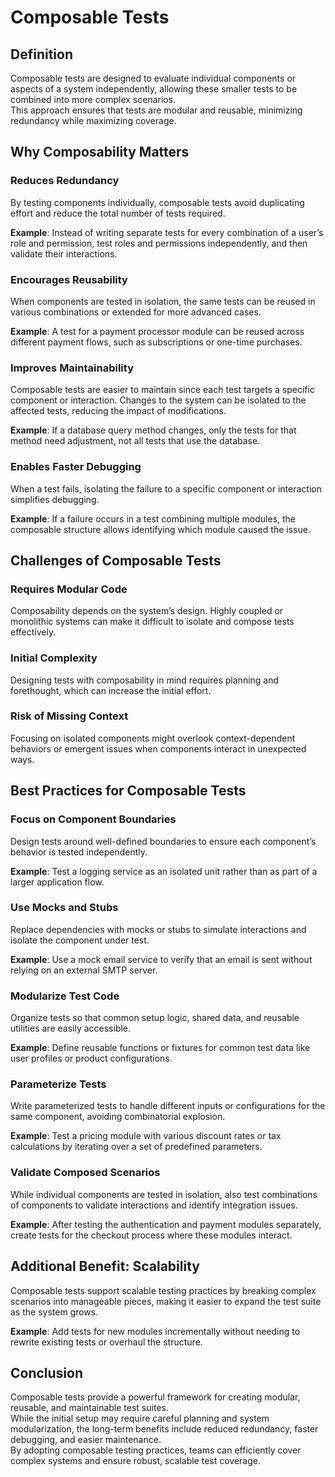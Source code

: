 # Composable Tests

## Definition
Composable tests are designed to evaluate individual components or aspects of a system independently, allowing these smaller tests to be combined into more complex scenarios.  
This approach ensures that tests are modular and reusable, minimizing redundancy while maximizing coverage.

## Why Composability Matters

### Reduces Redundancy
By testing components individually, composable tests avoid duplicating effort and reduce the total number of tests required.

**Example**: Instead of writing separate tests for every combination of a user’s role and permission, test roles and permissions independently, and then validate their interactions.

### Encourages Reusability
When components are tested in isolation, the same tests can be reused in various combinations or extended for more advanced cases.

**Example**: A test for a payment processor module can be reused across different payment flows, such as subscriptions or one-time purchases.

### Improves Maintainability
Composable tests are easier to maintain since each test targets a specific component or interaction. Changes to the system can be isolated to the affected tests, reducing the impact of modifications.

**Example**: If a database query method changes, only the tests for that method need adjustment, not all tests that use the database.

### Enables Faster Debugging
When a test fails, isolating the failure to a specific component or interaction simplifies debugging.

**Example**: If a failure occurs in a test combining multiple modules, the composable structure allows identifying which module caused the issue.

## Challenges of Composable Tests

### Requires Modular Code
Composability depends on the system’s design. Highly coupled or monolithic systems can make it difficult to isolate and compose tests effectively.

### Initial Complexity
Designing tests with composability in mind requires planning and forethought, which can increase the initial effort.

### Risk of Missing Context
Focusing on isolated components might overlook context-dependent behaviors or emergent issues when components interact in unexpected ways.

## Best Practices for Composable Tests

### Focus on Component Boundaries
Design tests around well-defined boundaries to ensure each component’s behavior is tested independently.

**Example**: Test a logging service as an isolated unit rather than as part of a larger application flow.

### Use Mocks and Stubs
Replace dependencies with mocks or stubs to simulate interactions and isolate the component under test.

**Example**: Use a mock email service to verify that an email is sent without relying on an external SMTP server.

### Modularize Test Code
Organize tests so that common setup logic, shared data, and reusable utilities are easily accessible.

**Example**: Define reusable functions or fixtures for common test data like user profiles or product configurations.

### Parameterize Tests
Write parameterized tests to handle different inputs or configurations for the same component, avoiding combinatorial explosion.

**Example**: Test a pricing module with various discount rates or tax calculations by iterating over a set of predefined parameters.

### Validate Composed Scenarios
While individual components are tested in isolation, also test combinations of components to validate interactions and identify integration issues.

**Example**: After testing the authentication and payment modules separately, create tests for the checkout process where these modules interact.

## Additional Benefit: Scalability
Composable tests support scalable testing practices by breaking complex scenarios into manageable pieces, making it easier to expand the test suite as the system grows.

**Example**: Add tests for new modules incrementally without needing to rewrite existing tests or overhaul the structure.

## Conclusion
Composable tests provide a powerful framework for creating modular, reusable, and maintainable test suites.  
While the initial setup may require careful planning and system modularization, the long-term benefits include reduced redundancy, faster debugging, and easier maintenance.  
By adopting composable testing practices, teams can efficiently cover complex systems and ensure robust, scalable test coverage.
